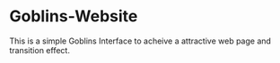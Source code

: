 # Goblins-Website
This is a simple Goblins Interface to acheive a attractive web page and transition effect.
